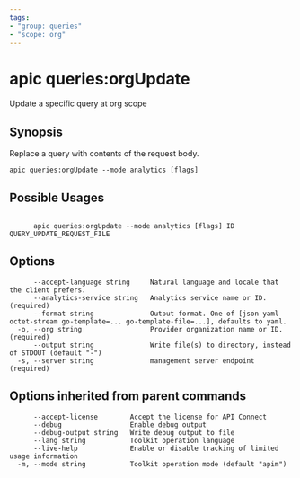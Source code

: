 ```yaml
---
tags:
- "group: queries"
- "scope: org"
---
```

# apic queries:orgUpdate

Update a specific query at org scope

## Synopsis

Replace a query with contents of the request body.

```
apic queries:orgUpdate --mode analytics [flags]
```

## Possible Usages

```

      apic queries:orgUpdate --mode analytics [flags] ID QUERY_UPDATE_REQUEST_FILE

```

## Options

```
      --accept-language string     Natural language and locale that the client prefers.
      --analytics-service string   Analytics service name or ID. (required)
      --format string              Output format. One of [json yaml octet-stream go-template=... go-template-file=...], defaults to yaml.
  -o, --org string                 Provider organization name or ID. (required)
      --output string              Write file(s) to directory, instead of STDOUT (default "-")
  -s, --server string              management server endpoint (required)
```

## Options inherited from parent commands

```
      --accept-license        Accept the license for API Connect
      --debug                 Enable debug output
      --debug-output string   Write debug output to file
      --lang string           Toolkit operation language
      --live-help             Enable or disable tracking of limited usage information
  -m, --mode string           Toolkit operation mode (default "apim")
```
